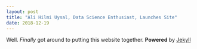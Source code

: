 ```yaml
---
layout: post
title: "Ali Hilmi Uysal, Data Science Enthusiast, Launches Site"
date: 2018-12-19
---
```


Well. *Finally* got around to putting this website together. **Powered** by [Jekyll](http://jekyll)
